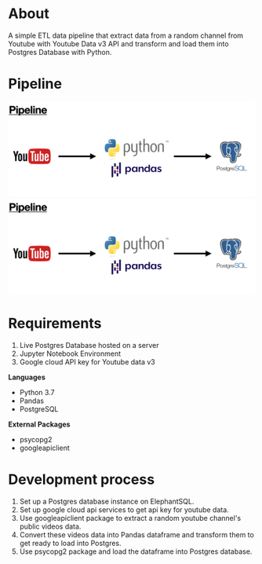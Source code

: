 # About
A simple ETL data pipeline that extract data from a random channel from Youtube with Youtube Data v3 API and transform and load them into Postgres Database with Python.

# Pipeline

![pipeline](images/img_pipeline.jpg)
![alt text](https://github.com/MinThuraZaw/Simple-ETL-with-Python-and-PostgreSQL/blob/main/images/img_pipeline.jpg)

# Requirements

1) Live Postgres Database hosted on a server
2) Jupyter Notebook Environment
3) Google cloud API key for Youtube data v3

**Languages**
* Python 3.7
* Pandas
* PostgreSQL

**External Packages**
* psycopg2
* googleapiclient



# Development process
1) Set up a Postgres database instance on ElephantSQL.
2) Set up google cloud api services to get api key for youtube data.
3) Use googleapiclient package to extract a random youtube channel's public videos data.
4) Convert these videos data into Pandas dataframe and transform them to get ready to load into Postgres.
5) Use psycopg2 package and load the dataframe into Postgres database.

